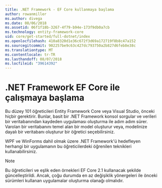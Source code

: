 ```yaml
---
title: .NET Framework - EF Core kullanmaya başlama
author: rowanmiller
ms.author: divega
ms.date: 08/06/2018
ms.assetid: 06f1f18b-3267-4f79-b94e-173f9db0a7cb
ms.technology: entity-framework-core
uid: core/get-started/full-dotnet/index
ms.openlocfilehash: 410a8320d1e36c672f3d69a172719f8b8c47a152
ms.sourcegitcommit: 902257be9c63c427dc793750a2b827d6feb8e38c
ms.translationtype: MT
ms.contentlocale: tr-TR
ms.lasthandoff: 08/07/2018
ms.locfileid: "39614392"
---
```

# <a name="getting-started-with-ef-core-on-net-framework"></a>.NET Framework EF Core ile çalışmaya başlama

Bu düzey 101 öğreticileri Entity Framework Core veya Visual Studio, önceki hiçbir gerektirir. Bunlar, basit bir .NET Framework konsol sorgular ve verileri bir veritabanından kaydeden uygulaması oluşturma ile adım adım sürer. Varolan bir veritabanını temel alan bir model oluşturur veya, modelinize dayalı bir veritabanı oluşturur bir öğretici seçebilirsiniz.

WPF ve WinForms dahil olmak üzere .NET Framework'ü hedefleyen herhangi bir uygulamanın bu öğreticilerdeki öğrenilen teknikleri kullanabilirsiniz.

> [!NOTE]  
> Bu öğreticileri ve eşlik eden örnekleri EF Core 2.1 kullanacak şekilde güncelleştirildi. Ancak, çoğu durumda en az değişiklik yönergeleri ile önceki sürümleri kullanan uygulamalar oluşturma olanağı olmalıdır.
